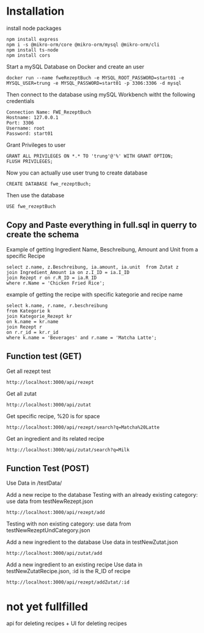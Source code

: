 # Installation
install node packages
```
npm install express
npm i -s @mikro-orm/core @mikro-orm/mysql @mikro-orm/cli
npm install ts-node
npm install cors
```

Start a mySQL Database on Docker and create an user
```
docker run --name fweRezeptBuch -e MYSQL_ROOT_PASSWORD=start01 -e MYSQL_USER=trung -e MYSQL_PASSWORD=start01 -p 3306:3306 -d mysql

```

Then connect to the database using mySQL Workbench witht the following credentials 
```
Connection Name: FWE_RezeptBuch
Hostname: 127.0.0.1
Port: 3306
Username: root
Password: start01
```

Grant Privileges to user
```
GRANT ALL PRIVILEGES ON *.* TO 'trung'@'%' WITH GRANT OPTION;
FLUSH PRIVILEGES;
```
Now you can actually use user trung to create database
```
CREATE DATABASE fwe_rezeptBuch;
```

Then use the database
```
USE fwe_rezeptBuch
```

## Copy and Paste everything in full.sql in querry to create the schema

Example of getting Ingredient Name, Beschreibung, Amount and Unit from a specific Recipe
```
select z.name, z.Beschreibung, ia.amount, ia.unit  from Zutat z 
join Ingredient_Amount ia on z.I_ID = ia.I_ID 
join Rezept r on r.R_ID = ia.R_ID
where r.Name = 'Chicken Fried Rice';
```

example of getting the recipe with specific kategorie and recipe name
```
select k.name, r.name, r.beschreibung 
from Kategorie k
join Kategorie_Rezept kr
on k.name = kr.name
join Rezept r 
on r.r_id = kr.r_id
where k.name = 'Beverages' and r.name = 'Matcha Latte';
```


## Function test (GET)

Get all rezept test
```
http://localhost:3000/api/rezept
```

Get all zutat

```
http://localhost:3000/api/zutat
```

Get specific recipe, %20 is for space
```
http://localhost:3000/api/rezept/search?q=Matcha%20Latte
```

Get an ingredient and its related recipe 
```
http://localhost:3000/api/zutat/search?q=Milk
```

## Function Test (POST)

Use Data in /testData/


Add a new recipe to the database
Testing with an already existing category: use data from testNewRezept.json
```
http://localhost:3000/api/rezept/add
```
Testing with non existing category: use data from testNewRezeptUndCategory.json

Add a new ingredient to the database
Use data in testNewZutat.json
```
http://localhost:3000/api/zutat/add
```

Add a new ingredient to an existing recipe
Use data in testNewZutatRecipe.json, :id is the R_ID of recipe
```
http://localhost:3000/api/rezept/addZutat/:id
```

# not yet fullfilled
api for deleting recipes + UI for deleting recipes



